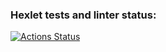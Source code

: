 ### Hexlet tests and linter status:
[![Actions Status](https://github.com/Shao-Lin/frontend-project-46/actions/workflows/hexlet-check.yml/badge.svg)](https://github.com/Shao-Lin/frontend-project-46/actions)
